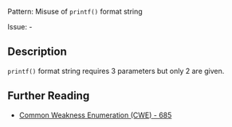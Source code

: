 Pattern: Misuse of `printf()` format string

Issue: -

## Description

`printf()` format string requires 3 parameters but only 2 are given.

## Further Reading

* [Common Weakness Enumeration (CWE) - 685](https://cwe.mitre.org/data/definitions/685.html)